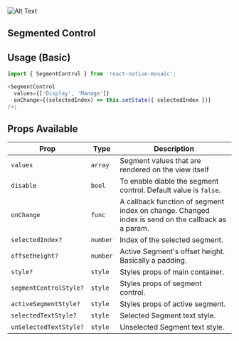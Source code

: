 ![Alt Text](https://drive.google.com/uc?export=view&id=1cTWGCpqT0jAK0WzRdFl72_N4y3FOpE1k)

## Segmented Control

## Usage (Basic)

```js
import { SegmentControl } from 'react-native-mosaic';

<SegmentControl
  values={['Display', 'Manage']}
  onChange={(selectedIndex) => this.setState({ selectedIndex })}
/>;
```

## Props Available

| Prop                   | Type     | Description                                                                                       |
| ---------------------- | -------- | ------------------------------------------------------------------------------------------------- |
| `values`               | `array`  | Segment values that are rendered on the view itself                                               |
| `disable`              | `bool`   | To enable diable the segment control. Default value is `false`.                                   |
| `onChange`             | `func`   | A callback function of segment index on change. Changed index is send on the callback as a param. |
| `selectedIndex?`       | `number` | Index of the selected segment.                                                                    |
| `offsetHeight?`        | `number` | Active Segment's offset height. Basically a padding.                                              |
| `style?`               | `style`  | Styles props of main container.                                                                   |
| `segmentControlStyle?` | `style`  | Styles props of segment control.                                                                  |
| `activeSegmentStyle?`  | `style`  | Styles props of active segment.                                                                   |
| `selectedTextStyle?`   | `style`  | Selected Segment text style.                                                                      |
| `unSelectedTextStyle?` | `style`  | Unselected Segment text style.                                                                    |
